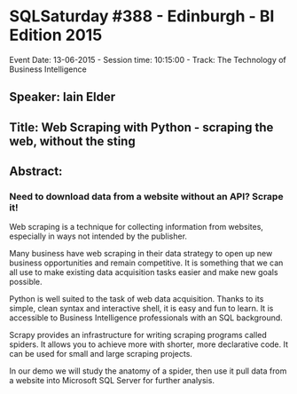 # SQLSaturday #388 - Edinburgh - BI Edition 2015
Event Date: 13-06-2015 - Session time: 10:15:00 - Track: The Technology of Business Intelligence
## Speaker: Iain Elder
## Title: Web Scraping with Python - scraping the web, without the sting
## Abstract:
### Need to download data from a website without an API? Scrape it!
 
Web scraping is a technique for collecting information from websites, especially in ways not intended by the publisher.
 
Many business have web scraping in their data strategy to open up new business opportunities and remain competitive. It is something that we can all use to make existing data acquisition tasks easier and make new goals possible.

Python is well suited to the task of web data acquisition. Thanks to its simple, clean syntax and interactive shell, it is easy and fun to learn. It is accessible to Business Intelligence professionals with an SQL background.

Scrapy provides an infrastructure for writing scraping programs called spiders. It allows you to achieve more with shorter, more declarative code. It can be used for small and large scraping projects.

In our demo we will study the anatomy of a spider, then use it pull data from a website into Microsoft SQL Server for further analysis.
